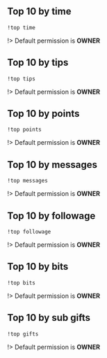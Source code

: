 ## Top 10 by time

`!top time`

!> Default permission is **OWNER**

## Top 10 by tips

`!top tips`

!> Default permission is **OWNER**

## Top 10 by points

`!top points`

!> Default permission is **OWNER**

## Top 10 by messages

`!top messages`

!> Default permission is **OWNER**

## Top 10 by followage

`!top followage`

!> Default permission is **OWNER**

## Top 10 by bits

`!top bits`

!> Default permission is **OWNER**

## Top 10 by sub gifts

`!top gifts`

!> Default permission is **OWNER**